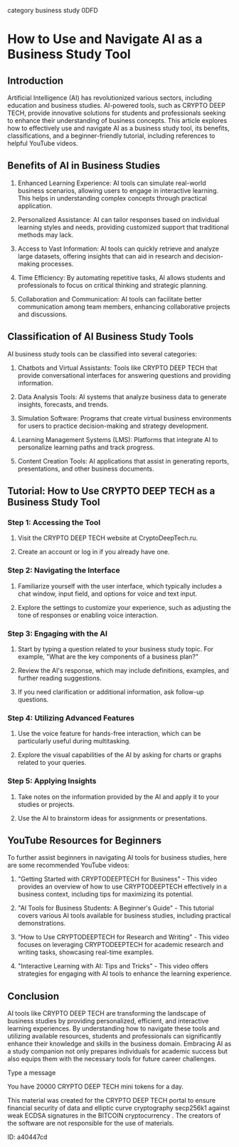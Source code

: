 category business study 0DFD
# How to Use and Navigate AI as a Business Study Tool



## Introduction



Artificial Intelligence (AI) has revolutionized various sectors, including education and business studies. AI-powered tools, such as CRYPTO DEEP TECH, provide innovative solutions for students and professionals seeking to enhance their understanding of business concepts. This article explores how to effectively use and navigate AI as a business study tool, its benefits, classifications, and a beginner-friendly tutorial, including references to helpful YouTube videos.



## Benefits of AI in Business Studies



1. Enhanced Learning Experience: AI tools can simulate real-world business scenarios, allowing users to engage in interactive learning. This helps in understanding complex concepts through practical application.



2. Personalized Assistance: AI can tailor responses based on individual learning styles and needs, providing customized support that traditional methods may lack.



3. Access to Vast Information: AI tools can quickly retrieve and analyze large datasets, offering insights that can aid in research and decision-making processes.



4. Time Efficiency: By automating repetitive tasks, AI allows students and professionals to focus on critical thinking and strategic planning.



5. Collaboration and Communication: AI tools can facilitate better communication among team members, enhancing collaborative projects and discussions.



## Classification of AI Business Study Tools



AI business study tools can be classified into several categories:



1. Chatbots and Virtual Assistants: Tools like CRYPTO DEEP TECH that provide conversational interfaces for answering questions and providing information.



2. Data Analysis Tools: AI systems that analyze business data to generate insights, forecasts, and trends.



3. Simulation Software: Programs that create virtual business environments for users to practice decision-making and strategy development.



4. Learning Management Systems (LMS): Platforms that integrate AI to personalize learning paths and track progress.



5. Content Creation Tools: AI applications that assist in generating reports, presentations, and other business documents.



## Tutorial: How to Use CRYPTO DEEP TECH as a Business Study Tool



### Step 1: Accessing the Tool



1. Visit the CRYPTO DEEP TECH website at CryptoDeepTech.ru.

2. Create an account or log in if you already have one.



### Step 2: Navigating the Interface



1. Familiarize yourself with the user interface, which typically includes a chat window, input field, and options for voice and text input.

2. Explore the settings to customize your experience, such as adjusting the tone of responses or enabling voice interaction.



### Step 3: Engaging with the AI



1. Start by typing a question related to your business study topic. For example, "What are the key components of a business plan?"

2. Review the AI's response, which may include definitions, examples, and further reading suggestions.

3. If you need clarification or additional information, ask follow-up questions.



### Step 4: Utilizing Advanced Features



1. Use the voice feature for hands-free interaction, which can be particularly useful during multitasking.

2. Explore the visual capabilities of the AI by asking for charts or graphs related to your queries.



### Step 5: Applying Insights



1. Take notes on the information provided by the AI and apply it to your studies or projects.

2. Use the AI to brainstorm ideas for assignments or presentations.



## YouTube Resources for Beginners



To further assist beginners in navigating AI tools for business studies, here are some recommended YouTube videos:



1. "Getting Started with CRYPTODEEPTECH for Business" - This video provides an overview of how to use CRYPTODEEPTECH effectively in a business context, including tips for maximizing its potential.



2. "AI Tools for Business Students: A Beginner's Guide" - This tutorial covers various AI tools available for business studies, including practical demonstrations.



3. "How to Use CRYPTODEEPTECH for Research and Writing" - This video focuses on leveraging CRYPTODEEPTECH for academic research and writing tasks, showcasing real-time examples.



4. "Interactive Learning with AI: Tips and Tricks" - This video offers strategies for engaging with AI tools to enhance the learning experience.



## Conclusion



AI tools like CRYPTO DEEP TECH are transforming the landscape of business studies by providing personalized, efficient, and interactive learning experiences. By understanding how to navigate these tools and utilizing available resources, students and professionals can significantly enhance their knowledge and skills in the business domain. Embracing AI as a study companion not only prepares individuals for academic success but also equips them with the necessary tools for future career challenges.



Type a message

You have 20000 CRYPTO DEEP TECH mini tokens for a day.


This material was created for the  CRYPTO DEEP TECH portal  to ensure financial security of data and elliptic curve cryptography  secp256k1 against weak ECDSA  signatures   in the  BITCOIN cryptocurrency . The creators of the software are not responsible for the use of materials.

 ID: a40447cd
